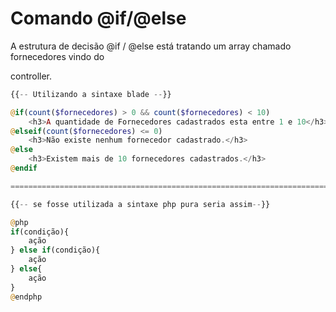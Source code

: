 # Comando @if/@else

A estrutura de decisão @if / @else está tratando um array chamado fornecedores vindo do

controller.

```php
{{-- Utilizando a sintaxe blade --}}

@if(count($fornecedores) > 0 && count($fornecedores) < 10)
    <h3>A quantidade de Fornecedores cadastrados esta entre 1 e 10</h3>
@elseif(count($fornecedores) <= 0)
    <h3>Não existe nenhum fornecedor cadastrado.</h3>
@else
    <h3>Existem mais de 10 fornecedores cadastrados.</h3>
@endif

====================================================================================

{{-- se fosse utilizada a sintaxe php pura seria assim--}}

@php 
if(condição){
    ação 
} else if(condição){
    ação 
} else{ 
    ação 
} 
@endphp
```